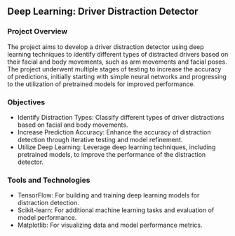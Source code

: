 ## Deep Learning: Driver Distraction Detector
### Project Overview
The project aims to develop a driver distraction detector using deep learning techniques to identify different types of distracted drivers based on their facial and body movements, such as arm movements and facial poses. The project underwent multiple stages of testing to increase the accuracy of predictions, initially starting with simple neural networks and progressing to the utilization of pretrained models for improved performance.

### Objectives
- Identify Distraction Types: Classify different types of driver distractions based on facial and body movements.
- Increase Prediction Accuracy: Enhance the accuracy of distraction detection through iterative testing and model refinement.
- Utilize Deep Learning: Leverage deep learning techniques, including pretrained models, to improve the performance of the distraction detector.
### Tools and Technologies
- TensorFlow: For building and training deep learning models for distraction detection.
- Scikit-learn: For additional machine learning tasks and evaluation of model performance.
- Matplotlib: For visualizing data and model performance metrics.
